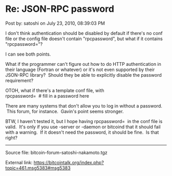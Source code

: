 # Re: JSON-RPC password

Post by: satoshi on July 23, 2010, 08:39:03 PM

I don't think authentication should be disabled by default if there's no conf file or the config file doesn't contain "rpcpassword", but what if it contains "rpcpassword="?

I can see both points.

What if the programmer can't figure out how to do HTTP authentication in their language (Fortran or whatever) or it's not even supported by their JSON-RPC library? &nbsp;Should they be able to explicitly disable the password requirement?

OTOH, what if there's a template conf file, with<br>
rpcpassword= &nbsp;# fill in a password here

There are many systems that don't allow you to log in without a password. &nbsp;This forum, for instance. &nbsp;Gavin's point seems stronger.

BTW, I haven't tested it, but I hope having rpcpassword= &nbsp;in the conf file is valid. &nbsp;It's only if you use -server or -daemon or bitcoind that it should fail with a warning. &nbsp;If it doesn't need the password, it should be fine. &nbsp;Is that right?

---

Source file: bitcoin-forum-satoshi-nakamoto.tgz

External link: https://bitcointalk.org/index.php?topic=461.msg5383#msg5383
